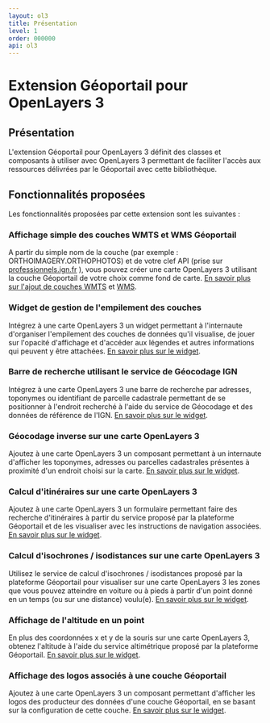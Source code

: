 ```yaml
---
layout: ol3
title: Présentation
level: 1
order: 000000
api: ol3
---
```


# Extension Géoportail pour OpenLayers 3

## Présentation

L'extension Géoportail pour OpenLayers 3 définit des classes et composants à utiliser avec OpenLayers 3 permettant de faciliter l'accès aux ressources délivrées par le Géoportail avec cette bibliothèque.

## Fonctionnalités proposées

Les fonctionnalités proposées par cette extension sont les suivantes :

<!--
### Chargement de la configuration associée à votre clé de contrat

Insérez simplement votre clé de contrat API (prise sur [professionnels.ign.fr](http://professionnels.ign.fr/api-web) ) dans la balise de chargement de l'extension OL3, pour charger la configuration associée. [En savoir plus sur cette fonctionnalité](./ol3-autoconf.html)
-->

### Affichage simple des couches WMTS et WMS Géoportail

A partir du simple nom de la couche (par exemple : ORTHOIMAGERY.ORTHOPHOTOS) et de votre clef API (prise sur [professionnels.ign.fr](http://professionnels.ign.fr/api-web) ), vous pouvez créer une carte OpenLayers 3 utilisant la couche Géoportail de votre choix comme fond de carte. [En savoir plus sur l'ajout de couches WMTS](./ol3-WMTS.html) et [WMS](./ol3-WMS.html).

### Widget de gestion de l'empilement des couches

Intégrez à une carte OpenLayers 3 un widget permettant à l'internaute d'organiser l'empilement des couches de données qu'il visualise, de jouer sur l'opacité d'affichage et d'accéder aux légendes et autres informations qui peuvent y être attachées. [En savoir plus sur le widget](./ol3-layerSwitcher.html).

### Barre de recherche utilisant le service de Géocodage IGN

Intégrez à une carte OpenLayers 3 une barre de recherche par adresses, toponymes ou identifiant de parcelle cadastrale permettant de se positionner à l'endroit recherché à l'aide du service de Géocodage et des données de référence de l'IGN. [En savoir plus sur le widget](./ol3-searchEngine.html).

### Géocodage inverse sur une carte OpenLayers 3

Ajoutez à une carte OpenLayers 3 un composant permettant à un internaute d'afficher les toponymes, adresses ou parcelles cadastrales présentes à proximité d'un endroit choisi sur la carte. [En savoir plus sur le widget](./ol3-reverseGeocode.html).

### Calcul d'itinéraires sur une carte OpenLayers 3

Ajoutez à une carte OpenLayers 3 un formulaire permettant faire des recherche d'itinéraires à partir du service proposé par la plateforme Géoportail et de les visualiser avec les instructions de navigation associées. [En savoir plus sur le widget](./ol3-route.html).


### Calcul d'isochrones / isodistances sur une carte OpenLayers 3

Utilisez le service de calcul d'isochrones / isodistances proposé par la plateforme Géoportail pour visualiser sur une carte OpenLayers 3 les zones que vous pouvez atteindre en voiture ou à pieds à partir d'un point donné en un temps (ou sur une distance) voulu(e). [En savoir plus sur le widget](./ol3-isocurve.html).

### Affichage de l'altitude en un point

En plus des coordonnées x et y de la souris sur une carte OpenLayers 3, obtenez l'altitude à l'aide du service altimétrique proposé par la plateforme Géoportail. [En savoir plus sur le widget](./ol3-mousePosition.html).

### Affichage des logos associés à une couche Géoportail

Ajoutez à une carte OpenLayers 3 un composant permettant d'afficher les logos des producteur des données d'une couche Géoportail, en se basant sur la configuration de cette couche. [En savoir plus sur le widget](./ol3-originators.html).

<!--
### Prise en charge du format GeoRSS

Rajoutez l'affichage de flux GeoRSS sur une carte OpenLayers 3

### Formulaire d'ajout de couches externes

Permettez aux internautes de covisualiser les données de son choix dans les standards géographiques du web (WMTS, WMS, KML, GeoJSON, ...) à l'aide d'un widget d'ajout de couches externes.
-->
